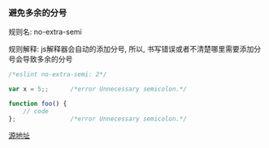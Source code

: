 ### 避免多余的分号
规则名: no-extra-semi

规则解释: js解释器会自动的添加分号, 所以, 书写错误或者不清楚哪里需要添加分号会导致多余的分号


```js
/*eslint no-extra-semi: 2*/

var x = 5;;      /*error Unnecessary semicolon.*/

function foo() {
    // code
};               /*error Unnecessary semicolon.*/

```

[源地址](http://eslint.org/docs/rules/no-extra-semi)